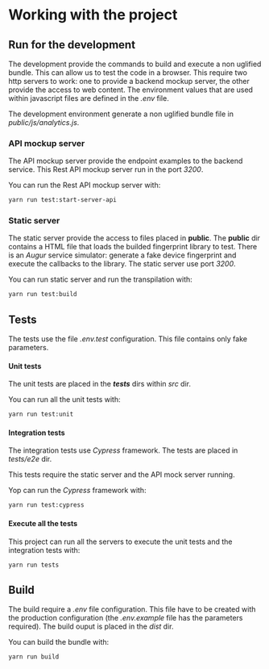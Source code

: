 # Working with the project

## Run for the development
The development provide the commands to build and execute a non uglified bundle. This can allow us to test the code in a browser. This require two http servers to work: one to provide a backend mockup server, the other provide the access to web content. The environment values that are used within javascript files are defined in the *.env* file.

The development environment generate a non uglified bundle file in *public/js/analytics.js*.

### API mockup server
The API mockup server provide the endpoint examples to the backend service. This Rest API mockup server run in the port *3200*.

You can run the Rest API mockup server with:
```sh
yarn run test:start-server-api
```

### Static server
The static server provide the access to files placed in **public**. The **public** dir contains a HTML file that loads the builded fingerprint library to test. There is an *Augur* service simulator: generate a fake device fingerprint and execute the callbacks to the library. The static server use port *3200*.

You can run static server and run the transpilation with:
```sh
yarn run test:build
```

## Tests
The tests use the file *.env.test* configuration. This file contains only fake parameters.

#### Unit tests
The unit tests are placed in the *__tests__* dirs within *src* dir.

You can run all the unit tests with:
```sh
yarn run test:unit
```

#### Integration tests
The integration tests use *Cypress* framework. The tests are placed in *tests/e2e* dir.

This tests require the static server and the API mock server running.

Yop can run the *Cypress* framework with:
```sh
yarn run test:cypress
```

#### Execute all the tests
This project can run all the servers to execute the unit tests and the integration tests with:
```sh
yarn run tests
```

## Build
The build require a *.env* file configuration. This file have to be created with the production configuration (the *.env.example* file has the parameters required). The build ouput is placed in the *dist* dir.

You can build the bundle with:
```sh
yarn run build
```
